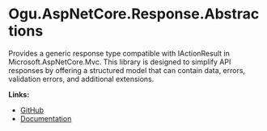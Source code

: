 # Ogu.AspNetCore.Response.Abstractions

Provides a generic response type compatible with IActionResult in Microsoft.AspNetCore.Mvc. This library is designed to simplify API responses by offering a structured model that can contain data, errors, validation errors, and additional extensions.

**Links:**
- [GitHub](https://github.com/ogulcanturan/Ogu.Response)
- [Documentation](https://github.com/ogulcanturan/Ogu.Response#readme)